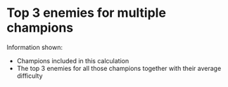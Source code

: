 # Top 3 enemies for multiple champions #
Information shown:
  * Champions included in this calculation
  * The top 3 enemies for all those champions together with their average difficulty
